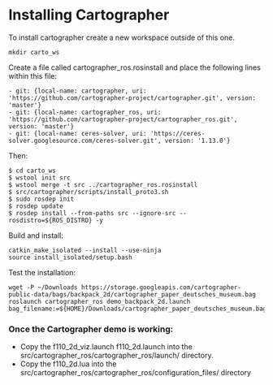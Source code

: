 # Installing Cartographer

To install cartographer create a new workspace outside of this one. 

```
mkdir carto_ws
```

Create a file called cartographer_ros.rosinstall and place the following lines within this file:

```
- git: {local-name: cartographer, uri: 'https://github.com/cartographer-project/cartographer.git', version: 'master'}
- git: {local-name: cartographer_ros, uri: 'https://github.com/cartographer-project/cartographer_ros.git', version: 'master'}
- git: {local-name: ceres-solver, uri: 'https://ceres-solver.googlesource.com/ceres-solver.git', version: '1.13.0'}
```

Then: 

```
$ cd carto_ws
$ wstool init src
$ wstool merge -t src ../cartographer_ros.rosinstall
$ src/cartographer/scripts/install_proto3.sh
$ sudo rosdep init
$ rosdep update
$ rosdep install --from-paths src --ignore-src --rosdistro=${ROS_DISTRO} -y
```

Build and install: 

```
catkin_make_isolated --install --use-ninja
source install_isolated/setup.bash
```

Test the installation: 
```
wget -P ~/Downloads https://storage.googleapis.com/cartographer-public-data/bags/backpack_2d/cartographer_paper_deutsches_museum.bag
roslaunch cartographer_ros demo_backpack_2d.launch bag_filename:=${HOME}/Downloads/cartographer_paper_deutsches_museum.bag
```

### Once the Cartographer demo is working: 

- Copy the f110_2d_viz.launch f110_2d.launch into the src/cartographer_ros/cartographer_ros/launch/ directory. 
- Copy the f110_2d.lua into the src/cartographer_ros/cartographer_ros/configuration_files/ directory

